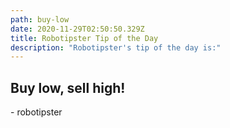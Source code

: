 ```yaml
---
path: buy-low
date: 2020-11-29T02:50:50.329Z
title: Robotipster Tip of the Day
description: "Robotipster's tip of the day is:"
---
```

## Buy low, sell high!

\- robotipster